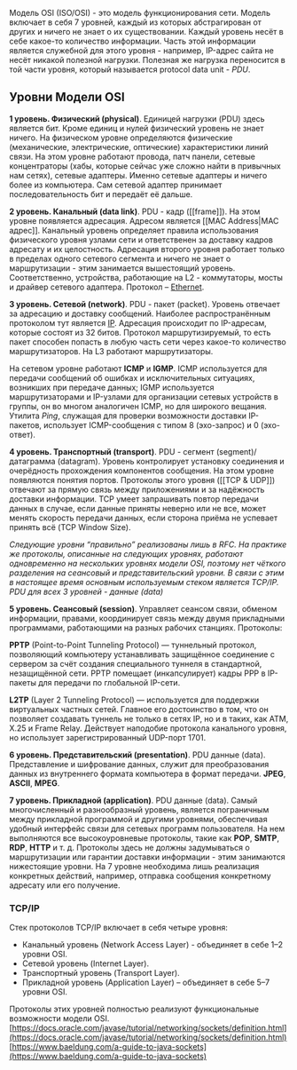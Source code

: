 Модель OSI (ISO/OSI) - это модель функционирования сети. Модель включает в себя 7 уровней, каждый из которых абстрагирован от других и ничего не знает о их существовании. Каждый уровень несёт в себе какое-то количество информации. Часть этой информации является служебной для этого уровня - например, IP-адрес сайта не несёт никакой полезной нагрузки. Полезная же нагрузка переносится в той части уровня, который называется protocol data unit - *PDU*.
## Уровни Модели OSI

**1 уровень. Физический (physical)**. Единицей нагрузки (PDU) здесь является бит. Кроме единиц и нулей физический уровень не знает ничего. На физическом уровне определяются физические (механические, электрические, оптические) характеристики линий связи. На этом уровне работают провода, патч панели, сетевые концентраторы (хабы, которые сейчас уже сложно найти в привычных нам сетях), сетевые адаптеры. Именно сетевые адаптеры и ничего более из компьютера. Сам сетевой адаптер принимает последовательность бит и передаёт её дальше.

**2 уровень. Канальный (data link)**. PDU - кадр ([[frame]]). На этом уровне появляется адресация. Адресом является [[MAC Address|MAC адрес]]. Канальный уровень определяет правила использования физического уровня узлами сети и ответственен за доставку кадров адресату и их целостность. Адресация второго уровня работает только в пределах одного сетевого сегмента и ничего не знает о маршрутизации - этим занимается вышестоящий уровень. Соответственно, устройства, работающие на L2 - коммутаторы, мосты и драйвер сетевого адаптера. Протокол – [Ethernet](https://ru.wikipedia.org/wiki/Ethernet).

**3 уровень. Сетевой (network)**. PDU - пакет (packet). Уровень отвечает за адресацию и доставку сообщений. Наиболее распространённым протоколом тут является [IP](https://ru.wikipedia.org/wiki/IP). Адресация происходит по IP-адресам, которые состоят из 32 битов. Протокол маршрутизируемый, то есть пакет способен попасть в любую часть сети через какое-то количество маршрутизаторов. На L3 работают маршрутизаторы.

На сетевом уровне работают **ICMP** и **IGMP**. ICMP используется для передачи сообщений об ошибках и исключительных ситуациях, возникших при передаче данных; IGMP используется маршрутизаторами и IP-узлами для организации сетевых устройств в группы, он во многом аналогичен ICMP, но для широкого вещания. Утилита *Ping*, служащая для проверки возможности доставки IP-пакетов, использует ICMP-сообщения с типом 8 (эхо-запрос) и 0 (эхо-ответ).

**4 уровень. Транспортный (transport)**. PDU - сегмент (segment)/датаграмма (datagram). Уровень контролирует установку соединения и очерёдность прохождения компонентов сообщения. На этом уровне появляются понятия портов. Протоколы этого уровня ([[TCP & UDP]]) отвечают за прямую связь между приложениями и за надёжность доставки информации. TCP умеет запрашивать повтор передачи данных в случае, если данные приняты неверно или не все, может менять скорость передачи данных, если сторона приёма не успевает принять всё (TCP Window Size).

*Следующие уровни “правильно” реализованы лишь в RFC. На практике же протоколы, описанные на следующих уровнях, работают одновременно на нескольких уровнях модели OSI, поэтому нет чёткого разделения на сеансовый и представительский уровни. В связи с этим в настоящее время основным используемым стеком является TCP/IP. PDU для всех 3 уровней - данные (data)*

**5 уровень. Сеансовый (session)**. Управляет сеансом связи, обменом информации, правами, координирует связь между двумя прикладными программами, работающими на разных рабочих станциях. Протоколы:

**PPTP** (Point-to-Point Tunneling Protocol) — туннельный протокол, позволяющий компьютеру устанавливать защищённое соединение с сервером за счёт создания специального туннеля в стандартной, незащищённой сети. PPTP помещает (инкапсулирует) кадры PPP в IP-пакеты для передачи по глобальной IP-сети.

**L2TP** (Layer 2 Tunneling Protocol) — используется для поддержки виртуальных частных сетей. Главное его достоинство в том, что он позволяет создавать туннель не только в сетях IP, но и в таких, как ATM, X.25 и Frame Relay. Действует наподобие протокола канального уровня, но использует зарегистрированный UDP-порт 1701.

**6 уровень. Представительский (presentation)**. PDU данные (data). Представление и шифрование данных, служит для преобразования данных из внутреннего формата компьютера в формат передачи. **JPEG**, **ASCII**, **MPEG**.

**7 уровень. Прикладной (application)**. PDU данные (data). Самый многочисленный и разнообразный уровень, является пограничным между прикладной программой и другими уровнями, обеспечивая удобный интерфейс связи для сетевых программ пользователя. На нем выполняются все высокоуровневые протоколы, такие как **POP**, **SMTP**, **RDP**, **HTTP** и т. д. Протоколы здесь не должны задумываться о маршрутизации или гарантии доставки информации - этим занимаются нижестоящие уровни. На 7 уровне необходима лишь реализация конкретных действий, например, отправка сообщения конкретному адресату или его получение.
### TCP/IP

Стек протоколов TCP/IP включает в себя четыре уровня:
- Канальный уровень (Network Access Layer) - объединяет в себе 1–2 уровни OSI.
- Сетевой уровень (Internet Layer).
- Транспортный уровень (Transport Layer).
- Прикладной уровень (Application Layer) – объединяет в себе 5–7 уровни OSI.

Протоколы этих уровней полностью реализуют функциональные возможности модели OSI.
[https://docs.oracle.com/javase/tutorial/networking/sockets/definition.html](https://docs.oracle.com/javase/tutorial/networking/sockets/definition.html)
[https://www.baeldung.com/a-guide-to-java-sockets](https://www.baeldung.com/a-guide-to-java-sockets)
